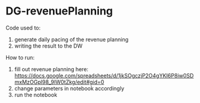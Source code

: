 # DG-revenuePlanning

Code used to:
1) generate daily pacing of the revenue planning
2) writing the result to the DW

How to run:
1) fill out revenue planning here: https://docs.google.com/spreadsheets/d/1jkSOgczjP2O4gYKI6P8iw0SDmxMzOGpl98_9IW0tZkg/edit#gid=0
2) change parameters in notebook accordingly
3) run the notebook
